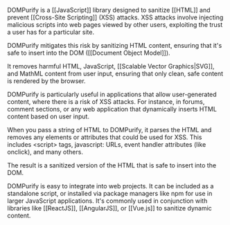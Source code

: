 DOMPurify is a [[JavaScript]] library designed to sanitize [[HTML]] and prevent [[Cross-Site Scripting]] (XSS) attacks. XSS attacks involve injecting malicious scripts into web pages viewed by other users, exploiting the trust a user has for a particular site.

DOMPurify mitigates this risk by sanitizing HTML content, ensuring that it's safe to insert into the DOM ([[Document Object Model]]).

It removes harmful HTML, JavaScript, [[Scalable Vector Graphics|SVG]], and MathML content from user input, ensuring that only clean, safe content is rendered by the browser.

DOMPurify is particularly useful in applications that allow user-generated content, where there is a risk of XSS attacks. For instance, in forums, comment sections, or any web application that dynamically inserts HTML content based on user input.

When you pass a string of HTML to DOMPurify, it parses the HTML and removes any elements or attributes that could be used for XSS. This includes \<script> tags, javascript: URLs, event handler attributes (like onclick), and many others.

The result is a sanitized version of the HTML that is safe to insert into the DOM.

DOMPurify is easy to integrate into web projects. It can be included as a standalone script, or installed via package managers like npm for use in larger JavaScript applications. It's commonly used in conjunction with libraries like [[ReactJS]], [[AngularJS]], or [[Vue.js]] to sanitize dynamic content.
